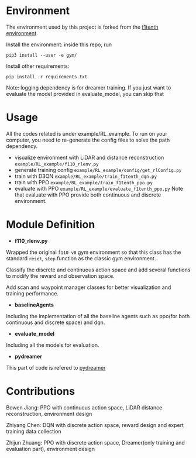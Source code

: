 # Environment
The environment used by this project is forked from the [f1tenth environment](https://github.com/f1tenth/f1tenth_gym).

Install the environment: inside this repo, run 

`pip3 install --user -e gym/`

Install other requirements:

`pip install -r requirements.txt` 

Note: logging dependency is for dreamer training. If you just want to evaluate the model provided in evaluate_model, you can skip that

# Usage
All the codes related is under example/RL_example. To run on your computer, you need to re-generate the config files to solve the path dependency.
- visualize environment with LiDAR and distance reconstruction `example/RL_example/f110_rlenv.py`
- generate training config `example/RL_example/config/get_rlConfig.py`
- train with D3QN  `example/RL_example/train_f1tenth_dqn.py`
- train with PPO `example/RL_example/train_f1tenth_ppo.py`
- evaluate with PPO `example/RL_example/evaluate_f1tenth_ppo.py`
Note that evaluate with PPO provide both continuous and discrete environment. 

# Module Definition

- **f110_rlenv.py**

Wrapped the original `f110-v0` gym environment so that this class has the standard `reset`, `step` function as the classic gym environment. 

Classify the discrete and continuous action space and add several functions to modify the reward and observation space.

Add scan and waypoint manager classes for better visualization and training performance.

- **baselineAgents**

Including the implementation of all the baseline agents such as ppo(for both continuous and discrete space) and dqn.

- **evaluate_model**

Including all the models for evaluation.

- **pydreamer**

This part of code is refered to [pydreamer](https://github.com/jurgisp/pydreamer)

# Contributions

Bowen Jiang: PPO with continuous action space, LiDAR distance reconstruction, environment design

Zhiyang Chen: DQN with discrete action space, reward design and expert training data collection

Zhijun Zhuang: PPO with discrete action space, Dreamer(only training and evaluation part), environment design
